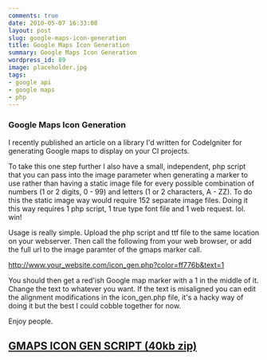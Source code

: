 ```yaml
---
comments: true
date: 2010-05-07 16:33:08
layout: post
slug: google-maps-icon-generation
title: Google Maps Icon Generation
summary: Google Maps Icon Generation
wordpress_id: 89
image: placeholder.jpg
tags:
- google api
- google maps
- php
---
```


### Google Maps Icon Generation

I recently published an article on a library I'd written for CodeIgniter for generating Google maps to display on your CI projects.

To take this one step further I also have a small, independent, php script that you can pass into the image parameter when generating a marker to use rather than having a static image file for every possible combination of numbers (1 or 2 digits, 0 - 99) and letters (1 or 2 characters, A - ZZ). To do this the static image way would require 152 separate image files. Doing it this way requires 1 php script, 1 true type font file and 1 web request. lol. win!

Usage is really simple. Upload the php script and ttf file to the same location on your webserver. Then call the following from your web browser, or add the full url to the image paramter of the gmaps marker call.

http://www.your_website.com/icon_gen.php?color=ff776b&text=1

You should then get a red'ish Google map marker with a 1 in the middle of it. Change the text to whatever you want. If the text is misaligned you can edit the alignment modifications in the icon_gen.php file, it's a hacky way of doing it but the best I could cobble together for now.

Enjoy people.

## [GMAPS ICON GEN SCRIPT (40kb zip)](/img/posts/icon_gen.zip)
